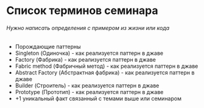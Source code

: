 # Список терминов семинара
###### Нужно написать определения с примером из жизни или кода
- Порождающие паттерны
- Singleton (Одиночка) - как реализуется паттерн в джаве
- Factory (Фабрика) - как реализуется паттерн в джаве
- Fabric method (Фабричный метод) - как реализуется паттерн в джаве
- Abstract Factory (Абстрактная фабрика) - как реализуется паттерн в джаве
- Builder (Строитель) - как реализуется паттерн в джаве
- Prototype (Прототип) - как реализуется паттерн в джаве
- +1 уникальный факт связанный с темами выше или семинаром